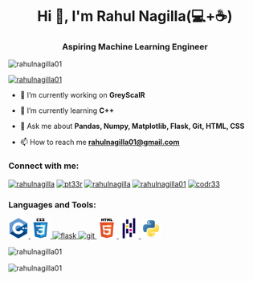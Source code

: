 <h1 align="center">Hi 👋, I'm Rahul Nagilla(💻+☕️)</h1>
<h3 align="center">Aspiring Machine Learning Engineer</h3>

<p align="left"> <img src="https://komarev.com/ghpvc/?username=rahulnagilla01&label=Profile%20views&color=0e75b6&style=flat" alt="rahulnagilla01" /> </p>

<p align="left"> <a href="https://github.com/ryo-ma/github-profile-trophy"><img src="https://github-profile-trophy.vercel.app/?username=rahulnagilla01" alt="rahulnagilla01" /></a> </p>

- 🔭 I’m currently working on **GreyScalR**

- 🌱 I’m currently learning **C++**

- 💬 Ask me about **Pandas, Numpy, Matplotlib, Flask, Git, HTML, CSS**

- 📫 How to reach me **rahulnagilla01@gmail.com**

<h3 align="left">Connect with me:</h3>
<p align="left">
<a href="https://linkedin.com/in/rahulnagilla" target="blank"><img align="center" src="https://raw.githubusercontent.com/rahuldkjain/github-profile-readme-generator/master/src/images/icons/Social/linked-in-alt.svg" alt="rahulnagilla" height="30" width="40" /></a>
<a href="https://stackoverflow.com/users/pt33r" target="blank"><img align="center" src="https://raw.githubusercontent.com/rahuldkjain/github-profile-readme-generator/master/src/images/icons/Social/stack-overflow.svg" alt="pt33r" height="30" width="40" /></a>
<a href="https://kaggle.com/rahulnagilla" target="blank"><img align="center" src="https://raw.githubusercontent.com/rahuldkjain/github-profile-readme-generator/master/src/images/icons/Social/kaggle.svg" alt="rahulnagilla" height="30" width="40" /></a>
<a href="https://www.hackerrank.com/rahulnagilla01" target="blank"><img align="center" src="https://raw.githubusercontent.com/rahuldkjain/github-profile-readme-generator/master/src/images/icons/Social/hackerrank.svg" alt="rahulnagilla01" height="30" width="40" /></a>
<a href="https://codeforces.com/profile/codr33" target="blank"><img align="center" src="https://raw.githubusercontent.com/rahuldkjain/github-profile-readme-generator/master/src/images/icons/Social/codeforces.svg" alt="codr33" height="30" width="40" /></a>
</p>

<h3 align="left">Languages and Tools:</h3>
<p align="left"> <a href="https://www.w3schools.com/cpp/" target="_blank" rel="noreferrer"> <img src="https://raw.githubusercontent.com/devicons/devicon/master/icons/cplusplus/cplusplus-original.svg" alt="cplusplus" width="40" height="40"/> </a> <a href="https://www.w3schools.com/css/" target="_blank" rel="noreferrer"> <img src="https://raw.githubusercontent.com/devicons/devicon/master/icons/css3/css3-original-wordmark.svg" alt="css3" width="40" height="40"/> </a> <a href="https://flask.palletsprojects.com/" target="_blank" rel="noreferrer"> <img src="https://www.vectorlogo.zone/logos/pocoo_flask/pocoo_flask-icon.svg" alt="flask" width="40" height="40"/> </a> <a href="https://git-scm.com/" target="_blank" rel="noreferrer"> <img src="https://www.vectorlogo.zone/logos/git-scm/git-scm-icon.svg" alt="git" width="40" height="40"/> </a> <a href="https://www.w3.org/html/" target="_blank" rel="noreferrer"> <img src="https://raw.githubusercontent.com/devicons/devicon/master/icons/html5/html5-original-wordmark.svg" alt="html5" width="40" height="40"/> </a> <a href="https://pandas.pydata.org/" target="_blank" rel="noreferrer"> <img src="https://raw.githubusercontent.com/devicons/devicon/2ae2a900d2f041da66e950e4d48052658d850630/icons/pandas/pandas-original.svg" alt="pandas" width="40" height="40"/> </a> <a href="https://www.python.org" target="_blank" rel="noreferrer"> <img src="https://raw.githubusercontent.com/devicons/devicon/master/icons/python/python-original.svg" alt="python" width="40" height="40"/> </a> </p>

<p><img align="center" src="https://github-readme-stats.vercel.app/api/top-langs?username=rahulnagilla01&show_icons=true&locale=en&layout=compact" alt="rahulnagilla01" /></p>

<p><img align="center" src="https://github-readme-streak-stats.herokuapp.com/?user=rahulnagilla01&" alt="rahulnagilla01" /></p>
